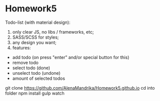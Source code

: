 # Homework5

Todo-list (with material design):
1) only clear JS, no libs / frameworks, etc;
2) SASS/SCSS for styles;
3) any design you want;
4) features:
- add todo (on press "enter" and/or special button for this)
- remove todo
- select todo (done)
- unselect todo (undone)
- amount of selected todos


git clone https://github.com/AlenaMandrika/Homework5.github.io
cd into folder
npm install
gulp watch